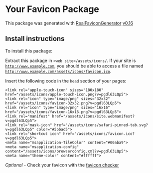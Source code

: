 # Your Favicon Package

This package was generated with [RealFaviconGenerator](https://realfavicongenerator.net/) [v0.16](https://realfavicongenerator.net/change_log#v0.16)

## Install instructions

To install this package:

Extract this package in <code>&lt;web site&gt;/assets/icons/</code>. If your site is <code>http://www.example.com</code>, you should be able to access a file named <code>http://www.example.com/assets/icons/favicon.ico</code>.

Insert the following code in the `head` section of your pages:

    <link rel="apple-touch-icon" sizes="180x180" href="/assets/icons/apple-touch-icon.png?v=pgdl63LQp5">
    <link rel="icon" type="image/png" sizes="32x32" href="/assets/icons/favicon-32x32.png?v=pgdl63LQp5">
    <link rel="icon" type="image/png" sizes="16x16" href="/assets/icons/favicon-16x16.png?v=pgdl63LQp5">
    <link rel="manifest" href="/assets/icons/site.webmanifest?v=pgdl63LQp5">
    <link rel="mask-icon" href="/assets/icons/safari-pinned-tab.svg?v=pgdl63LQp5" color="#5bbad5">
    <link rel="shortcut icon" href="/assets/icons/favicon.ico?v=pgdl63LQp5">
    <meta name="msapplication-TileColor" content="#00aba9">
    <meta name="msapplication-config" content="/assets/icons/browserconfig.xml?v=pgdl63LQp5">
    <meta name="theme-color" content="#ffffff">

*Optional* - Check your favicon with the [favicon checker](https://realfavicongenerator.net/favicon_checker)